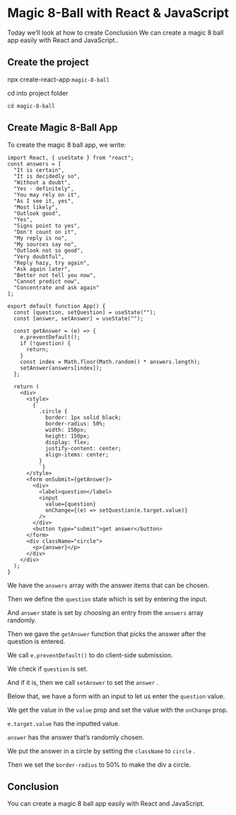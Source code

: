 # Magic 8-Ball with React & JavaScript

Today we’ll look at how to create Conclusion
We can create a magic 8 ball app easily with React and JavaScript..



## Create the project

npx create-react-app ```magic-8-ball```

cd into project folder

```cd magic-8-ball```

## Create Magic 8-Ball App

To create the magic 8 ball app, we write:


```
import React, { useState } from "react";
const answers = [
  "It is certain",
  "It is decidedly so",
  "Without a doubt",
  "Yes - definitely",
  "You may rely on it",
  "As I see it, yes",
  "Most likely",
  "Outlook good",
  "Yes",
  "Signs point to yes",
  "Don't count on it",
  "My reply is no",
  "My sources say no",
  "Outlook not so good",
  "Very doubtful",
  "Reply hazy, try again",
  "Ask again later",
  "Better not tell you now",
  "Cannot predict now",
  "Concentrate and ask again"
];

export default function App() {
  const [question, setQuestion] = useState("");
  const [answer, setAnswer] = useState("");

  const getAnswer = (e) => {
    e.preventDefault();
    if (!question) {
      return;
    }
    const index = Math.floor(Math.random() * answers.length);
    setAnswer(answers[index]);
  };

  return (
    <div>
      <style>
        {`
          .circle {
            border: 1px solid black;
            border-radius: 50%;
            width: 150px;
            height: 150px;
            display: flex;
            justify-content: center;
            align-items: center;
          }
          `}
      </style>
      <form onSubmit={getAnswer}>
        <div>
          <label>question</label>
          <input
            value={question}
            onChange={(e) => setQuestion(e.target.value)}
          />
        </div>
        <button type="submit">get answer</button>
      </form>
      <div className="circle">
        <p>{answer}</p>
      </div>
    </div>
  );
}
```

We have the ```answers``` array with the answer items that can be chosen.

Then we define the ```question``` state which is set by entering the input.

And ```answer``` state is set by choosing an entry from the ```answers``` array randomly.

Then we gave the ```getAnswer``` function that picks the answer after the question is entered.

We call ```e.preventDefault()``` to do client-side submission.

We check if ```question``` is set.

And if it is, then we call ```setAnswer``` to set the ```answer``` .

Below that, we have a form with an input to let us enter the ```question``` value.

We get the value in the ```value``` prop and set the value with the ```onChange``` prop.

```e.target.value``` has the inputted value.

```answer``` has the answer that’s randomly chosen.

We put the answer in a circle by setting the ```className``` to ```circle``` .

Then we set the ```border-radius``` to 50% to make the div a circle.

## Conclusion

You can create a magic 8 ball app easily with React and JavaScript.